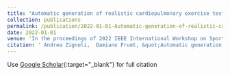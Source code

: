 ```yaml
---
title: "Automatic generation of realistic cardiopulmonary exercise test data with a conditional generative adversarial neural network"
collection: publications
permalink: /publication/2022-01-01-Automatic-generation-of-realistic-cardiopulmonary-exercise-test-data-with-a-conditional-generative-adversarial-neural-network
date: 2022-01-01
venue: 'In the proceedings of 2022 IEEE International Workshop on Sport, Technology and Research (STAR)'
citation: ' Andrea Zignoli,  Damiano Fruet, &quot;Automatic generation of realistic cardiopulmonary exercise test data with a conditional generative adversarial neural network.&quot; In the proceedings of 2022 IEEE International Workshop on Sport, Technology and Research (STAR), 2022.'
---
```

Use [Google Scholar](https://scholar.google.com/scholar?q=Automatic+generation+of+realistic+cardiopulmonary+exercise+test+data+with+a+conditional+generative+adversarial+neural+network){:target="_blank"} for full citation